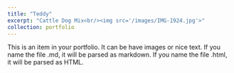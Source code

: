 ```yaml
---
title: "Teddy"
excerpt: "Cattle Dog Mix<br/><img src='/images/IMG-1924.jpg'>"
collection: portfolio
---
```


This is an item in your portfolio. It can be have images or nice text. If you name the file .md, it will be parsed as markdown. If you name the file .html, it will be parsed as HTML. 
